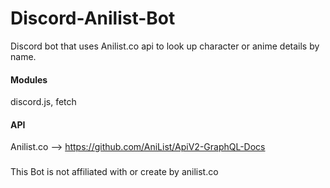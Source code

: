 # Discord-Anilist-Bot
  Discord bot that uses Anilist.co api to look up character or anime details by name.

#### Modules
  discord.js,
  fetch

#### API
  Anilist.co --> https://github.com/AniList/ApiV2-GraphQL-Docs



###
This Bot is not affiliated with or create by anilist.co
  

